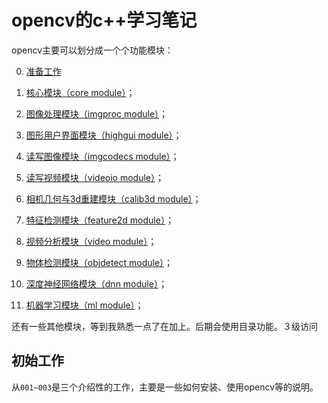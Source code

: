 # opencv的c++学习笔记
opencv主要可以划分成一个个功能模块：

0. [准备工作](01_prepared_introduction/)

1. [核心模块（core module）](02_core_module/)；

2. [图像处理模块（imgproc module）](03_imgproc_module/)；

3. [图形用户界面模块（highgui module）](04_highgui_module/)；

4. [读写图像模块（imgcodecs module）](05_imgcodecs_module)；

5. [读写视频模块（videoio module）](06_videoio_module)；

6. [相机几何与3d重建模块（calib3d module）](07_calib3d_module)；

7. [特征检测模块（feature2d module）](08_feature2d_module)；

8. [视频分析模块（video module）](09_video_module)；

9. [物体检测模块（objdetect module）](10_objdetect_module)；

10. [深度神经网络模块（dnn module）](11_dnn_module)；

11. [机器学习模块（ml module）](12_ml_modlue)；

还有一些其他模块，等到我熟悉一点了在加上。后期会使用目录功能。３级访问

## 初始工作
从`001~003`是三个介绍性的工作，主要是一些如何安装、使用opencv等的说明。


